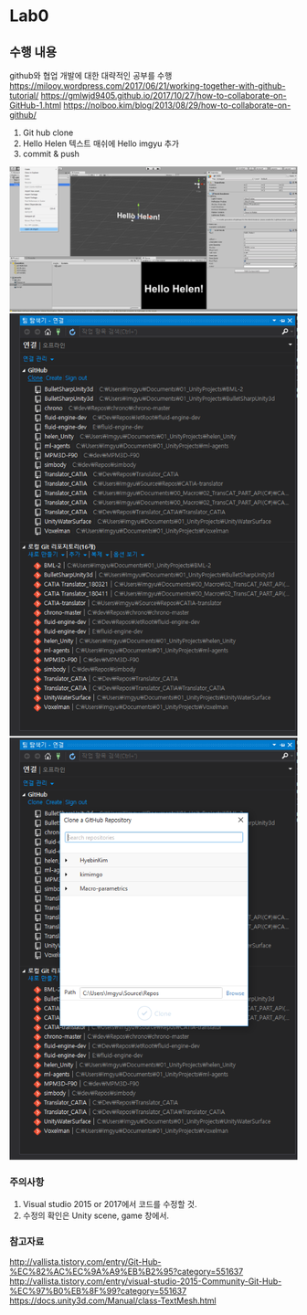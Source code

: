 # Lab0

## 수행 내용
github와 협업 개발에 대한 대략적인 공부를 수행
https://milooy.wordpress.com/2017/06/21/working-together-with-github-tutorial/
https://gmlwjd9405.github.io/2017/10/27/how-to-collaborate-on-GitHub-1.html
https://nolboo.kim/blog/2013/08/29/how-to-collaborate-on-github/

1. Git hub clone
2. Hello Helen 텍스트 매쉬에 Hello imgyu 추가
3. commit & push

![Alt text](./scene.png)
![Alt text](./team.png)
![Alt text](./github+vs.png)

### 주의사항
1. Visual studio 2015 or 2017에서 코드를 수정할 것.
2. 수정의 확인은 Unity scene, game 창에서.

### 참고자료 
http://vallista.tistory.com/entry/Git-Hub-%EC%82%AC%EC%9A%A9%EB%B2%95?category=551637
http://vallista.tistory.com/entry/visual-studio-2015-Community-Git-Hub-%EC%97%B0%EB%8F%99?category=551637
https://docs.unity3d.com/Manual/class-TextMesh.html
